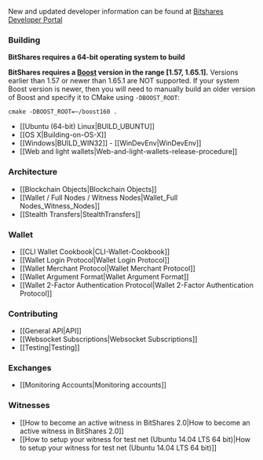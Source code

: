New and updated developer information can be found at [Bitshares Developer Portal](https://dev.bitshares.works/) 

### Building
**BitShares requires a 64-bit operating system to build**

**BitShares requires a [Boost](http://www.boost.org/) version in the range [1.57, 1.65.1].** Versions earlier than 1.57 or newer than 1.65.1 are NOT supported. If your system Boost version is newer, then you will need to manually build an older version of Boost and specify it to CMake using `-DBOOST_ROOT`:

```
cmake -DBOOST_ROOT=~/boost160 .
```

* [[Ubuntu (64-bit) Linux|BUILD_UBUNTU]]
* [[OS X|Building-on-OS-X]]
* [[Windows|BUILD_WIN32]] - [[WinDevEnv|WinDevEnv]] 
* [[Web and light wallets|Web-and-light-wallets-release-procedure]]

### Architecture
* [[Blockchain Objects|Blockchain Objects]]
* [[Wallet / Full Nodes / Witness Nodes|Wallet_Full Nodes_Witness_Nodes]]
* [[Stealth Transfers|StealthTransfers]]

### Wallet
* [[CLI Wallet Cookbook|CLI-Wallet-Cookbook]]
* [[Wallet Login Protocol|Wallet Login Protocol]]
* [[Wallet Merchant Protocol|Wallet Merchant Protocol]]
* [[Wallet Argument Format|Wallet Argument Format]]
* [[Wallet 2-Factor Authentication Protocol|Wallet 2-Factor Authentication Protocol]]

### Contributing
* [[General API|API]]
* [[Websocket Subscriptions|Websocket Subscriptions]]
* [[Testing|Testing]]

### Exchanges
* [[Monitoring Accounts|Monitoring accounts]]

### Witnesses
* [[How to become an active witness in BitShares 2.0|How to become an active witness in BitShares 2.0]]
* [[How to setup your witness for test net (Ubuntu 14.04 LTS 64 bit)|How to setup your witness for test net (Ubuntu 14.04 LTS 64 bit)]]